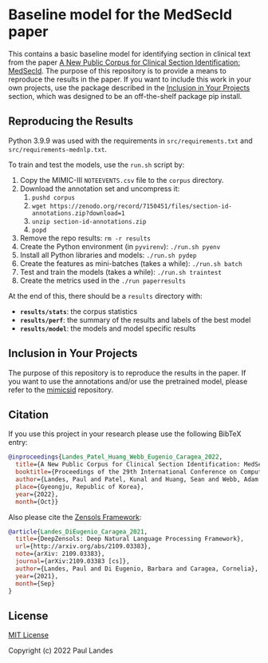 # Baseline model for the MedSecId paper

This contains a basic baseline model for identifying section in clinical text
from the paper [A New Public Corpus for Clinical Section Identification:
MedSecId].  The purpose of this repository is to provide a means to reproduce
the results in the paper.  If you want to include this work in your own
projects, use the package described in the [Inclusion in Your
Projects](#inclusion-in-your-projects) section, which was designed to be an
off-the-shelf package pip install.


## Reproducing the Results

Python 3.9.9 was used with the requirements in `src/requirements.txt` and
`src/requirements-mednlp.txt`.

To train and test the models, use the `run.sh` script by:

1. Copy the MIMIC-III `NOTEEVENTS.csv` file to the `corpus` directory.
2. Download the annotation set and uncompress it:
   1. `pushd corpus`
   2. `wget https://zenodo.org/record/7150451/files/section-id-annotations.zip?download=1`
   3. `unzip section-id-annotations.zip`
   4. `popd`
3. Remove the repo results: `rm -r results`
4. Create the Python environment (in `pyvirenv`): `./run.sh pyenv`
5. Install all Python libraries and models: `./run.sh pydep`
6. Create the features as mini-batches (takes a while): `./run.sh batch`
7. Test and train the models (takes a while): `./run.sh traintest`
8. Create the metrics used in the `./run paperresults`

At the end of this, there should be a `results` directory with:
* **`results/stats`**: the corpus statistics
* **`results/perf`**: the summary of the results and labels of the best model
* **`results/model`**: the models and model specific results


## Inclusion in Your Projects

The purpose of this repository is to reproduce the results in the paper.  If
you want to use the annotations and/or use the pretrained model, please refer
to the [mimicsid] repository.


## Citation

If you use this project in your research please use the following BibTeX entry:

```bibtex
@inproceedings{Landes_Patel_Huang_Webb_Eugenio_Caragea_2022,
  title={A New Public Corpus for Clinical Section Identification: MedSecId},
  booktitle={Proceedings of the 29th International Conference on Computational Linguistics},
  author={Landes, Paul and Patel, Kunal and Huang, Sean and Webb, Adam and Eugenio, Barbara Di and Caragea, Cornelia},
  place={Gyeongju, Republic of Korea},
  year={2022},
  month={Oct}}
```

Also please cite the [Zensols Framework]:

```bibtex
@article{Landes_DiEugenio_Caragea_2021,
  title={DeepZensols: Deep Natural Language Processing Framework},
  url={http://arxiv.org/abs/2109.03383},
  note={arXiv: 2109.03383},
  journal={arXiv:2109.03383 [cs]},
  author={Landes, Paul and Di Eugenio, Barbara and Caragea, Cornelia},
  year={2021},
  month={Sep}
}
```


## License

[MIT License]

Copyright (c) 2022 Paul Landes


<!-- links -->

[MIT License]: https://opensource.org/licenses/MIT

[A New Public Corpus for Clinical Section Identification: MedSecId]: https://example.com
[mimicsid]: https://github.com/plandes/mimicsid
[Zensols Framework]: https://github.com/plandes/deepnlp
